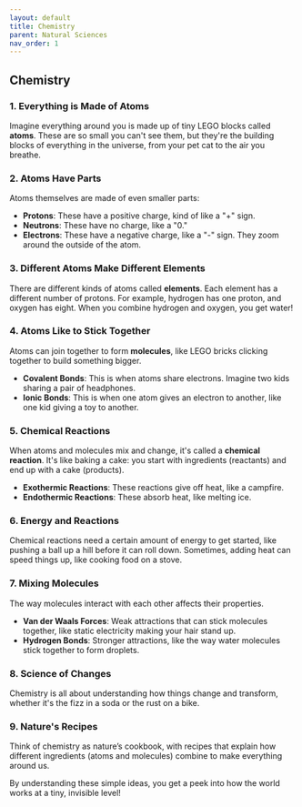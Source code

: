 ```yaml
---
layout: default
title: Chemistry
parent: Natural Sciences
nav_order: 1
---
```


## **Chemistry**

### **1. Everything is Made of Atoms**
Imagine everything around you is made up of tiny LEGO blocks called **atoms**. These are so small you can't see them, but they're the building blocks of everything in the universe, from your pet cat to the air you breathe.

### **2. Atoms Have Parts**
Atoms themselves are made of even smaller parts:

- **Protons**: These have a positive charge, kind of like a "+" sign.
- **Neutrons**: These have no charge, like a "0."
- **Electrons**: These have a negative charge, like a "-" sign. They zoom around the outside of the atom.

### **3. Different Atoms Make Different Elements**
There are different kinds of atoms called **elements**. Each element has a different number of protons. For example, hydrogen has one proton, and oxygen has eight. When you combine hydrogen and oxygen, you get water!

### **4. Atoms Like to Stick Together**
Atoms can join together to form **molecules**, like LEGO bricks clicking together to build something bigger.

- **Covalent Bonds**: This is when atoms share electrons. Imagine two kids sharing a pair of headphones.
- **Ionic Bonds**: This is when one atom gives an electron to another, like one kid giving a toy to another.

### **5. Chemical Reactions**
When atoms and molecules mix and change, it's called a **chemical reaction**. It's like baking a cake: you start with ingredients (reactants) and end up with a cake (products).

- **Exothermic Reactions**: These reactions give off heat, like a campfire.
- **Endothermic Reactions**: These absorb heat, like melting ice.

### **6. Energy and Reactions**
Chemical reactions need a certain amount of energy to get started, like pushing a ball up a hill before it can roll down. Sometimes, adding heat can speed things up, like cooking food on a stove.

### **7. Mixing Molecules**
The way molecules interact with each other affects their properties. 

- **Van der Waals Forces**: Weak attractions that can stick molecules together, like static electricity making your hair stand up.
- **Hydrogen Bonds**: Stronger attractions, like the way water molecules stick together to form droplets.

### **8. Science of Changes**
Chemistry is all about understanding how things change and transform, whether it's the fizz in a soda or the rust on a bike.

### **9. Nature's Recipes**
Think of chemistry as nature’s cookbook, with recipes that explain how different ingredients (atoms and molecules) combine to make everything around us.

By understanding these simple ideas, you get a peek into how the world works at a tiny, invisible level!

